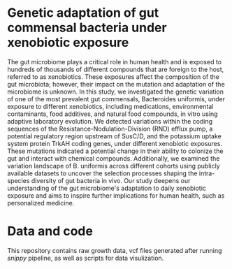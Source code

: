# Genetic adaptation of gut commensal bacteria under xenobiotic exposure

The gut microbiome plays a critical role in human health and is exposed to hundreds of thousands of different compounds that are foreign to the host, referred to as xenobiotics. These exposures affect the composition of the gut microbiota; however, their impact on the mutation and adaptation of the microbiome is unknown. In this study, we investigated the genetic variation of one of the most prevalent gut commensals, Bacteroides uniformis, under exposure to different xenobiotics, including medications, environmental contaminants, food additives, and natural food compounds, in vitro using adaptive laboratory evolution. We detected variations within the coding sequences of the Resistance-Nodulation-Division (RND) efflux pump, a potential regulatory region upstream of SusC/D, and the potassium uptake system protein TrkAH coding genes, under different xenobiotic exposures. These mutations indicated a potential change in their ability to colonize the gut and interact with chemical compounds. Additionally, we examined the variation landscape of B. uniformis across different cohorts using publicly available datasets to uncover the selection processes shaping the intra-species diversity of gut bacteria in vivo. Our study deepens our understanding of the gut microbiome's adaptation to daily xenobiotic exposure and aims to inspire further implications for human health, such as personalized medicine.

# Data and code

This repository contains raw growth data, vcf files generated after running _snippy_ pipeline, as well as scripts for data visulization.


